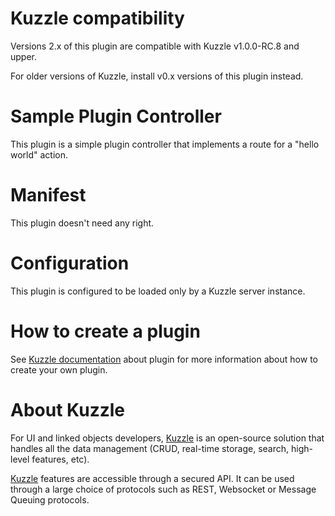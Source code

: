 
# Kuzzle compatibility

Versions 2.x of this plugin are compatible with Kuzzle v1.0.0-RC.8 and upper.

For older versions of Kuzzle, install v0.x versions of this plugin instead.

# Sample Plugin Controller

This plugin is a simple plugin controller that implements a route for a "hello world" action.



# Manifest

This plugin doesn't need any right.

# Configuration

This plugin is configured to be loaded only by a Kuzzle server instance.

# How to create a plugin

See [Kuzzle documentation](https://github.com/kuzzleio/kuzzle/docs/plugins.md) about plugin for more information about how to create your own plugin.

# About Kuzzle

For UI and linked objects developers, [Kuzzle](https://github.com/kuzzleio/kuzzle) is an open-source solution that handles all the data management
(CRUD, real-time storage, search, high-level features, etc).

[Kuzzle](https://github.com/kuzzleio/kuzzle) features are accessible through a secured API. It can be used through a large choice of protocols such as REST, Websocket or Message Queuing protocols.
